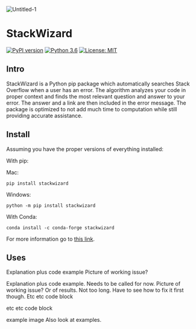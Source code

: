 ![Untitled-1](https://github.com/WillK13/StackWizard/assets/30449185/45d4e782-09e4-46f6-9d04-df14f7938a74)

# StackWizard
[![PyPI version](https://badge.fury.io/py/pypi.svg)](https://badge.fury.io/py/pypi) [![Python 3.6](https://img.shields.io/badge/python-3.6-blue.svg)](https://www.python.org/downloads/release/python-360/) [![License: MIT](https://img.shields.io/badge/License-MIT-yellow.svg)](https://opensource.org/licenses/MIT)

## Intro
StackWizard is a Python pip package which automatically searches Stack Overflow when a user has an error. The algorithm analyzes your code in proper context and finds the most relevant question and answer to your error. The answer and a link are then included in the error message. The package is optimized to not add much time to computation while still providing accurate assistance.
## Install
Assuming you have the proper versions of everything installed:

With pip:

Mac: 
```
pip install stackwizard
```
Windows: 
```
python -m pip install stackwizard
```
With Conda:
```
conda install -c conda-forge stackwizard
```
For more information go to <a href="https://pypi.org/project/stackwizard/" target="_blank">this link</a>.
## Uses
Explanation plus code example
Picture of working issue?

Explanation plus code example. Needs to be called for now.
Picture of working issue? Or of results. Not too long. Have to see how to fix it first though.
Etc etc
code block

etc etc
code block

example image
Also look at examples.
